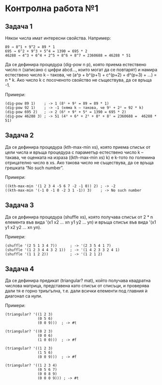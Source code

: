 # Контролна работа №1

## Задача 1
Някои числа имат интересни свойства. Например:
```
89 → 8^1 + 9^2 = 89 * 1
695 → 6^2 + 9^3 + 5^4 = 1390 = 695 * 2
46288 → 4^3 + 6^4 + 2^5 + 8^6 + 8^7 = 2360688 = 46288 * 51
```
Да се дефинира процедура (dig-pow n p), която приема естествено число n (записано с цифри abcd…, които могат да се повтарят) и намира естествено число 
k – такова, че (a^p + b^(p+1) + c^(p+2) + d^(p+3) + ...) = n * k. Ако число k с посоченото свойство не съществува, да се връща -1.

Примери:
```racket
(dig-pow 89 1)    ; -> 1 (8¹ + 9² = 89 = 89 * 1)
(dig-pow 92 1)    ; -> -1 (няма k – такова, че 9¹ + 2² = 92 * k)
(dig-pow 695 2)   ; -> 2 (6² + 9³ + 5⁴ = 1390 = 695 * 2)
(dig-pow 46288 3) ; -> 51 (4³ + 6⁴ + 2⁵ + 8⁶ + 8⁷ = 2360688 =  46288 * 51)
```
## Задача 2
Да се дефинира процедура (kth-max-min xs), която приема списък от цели числа и връща процедура с параметър естествено число k – такава, че 
оценката на израза ((kth-max-min xs) k) e k-тото по големина отрицателно число в xs. Ако такова число не съществува, да се връща грешката “No such number”.

Примери:
```racket
((kth-max-min '(1 2 3 4 -5 6 7 -2 -1 0)) 2) ; -> -2
((kth-max-min '(-1 0 -1 0 -2 3 1 -1)) 3)    ; -> No such number
```
## Задача 3
Да се дефинира процедура (shuffle xs), която получава списък от 
2 * n елемента във вида '(x1 x2 ... xn y1 y2 ... yn) и връща списък във вида '(x1 y1 x2 y2 ... xn yn).

Примери:
```racket
(shuffle '(2 5 1 3 4 7))      ; -> '(2 3 5 4 1 7)
(shuffle '(1 2 3 4 4 3 2 1))  ; -> '(1 4 2 3 3 2 4 1)
(shuffle '(1 1 2 2))          ; -> '(1 2 1 2)
```
## Задача 4
Да се дефинира предикат (triangular? mat), който получава 
квадратна числова матрица, представена като списък от списъци, и проверява дали тя е горно триъгълна, т.е. дали всички елементи под главния ѝ диагонал са нули.

Примери:
```racket
(triangular? '((1 2 3)
               (0 5 6)
               (0 0 9)))  ; -> #t
               
(triangular? '((0 2 3)
               (0 0 6)
               (1 0 0)))  ; -> #f
               
(triangular? '((1 2 3)
               (1 5 6)
               (0 0 9)))  ; -> #f
               
(triangular? '((1 2 3 4)
               (0 5 6 7)
               (0 0 8 9)
               (0 0 0 9))) ; -> #t
 ```
 
